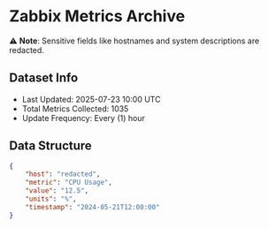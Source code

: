 # Zabbix Metrics Archive

⚠️ **Note**: Sensitive fields like hostnames and system descriptions are redacted.

## Dataset Info
- Last Updated: 2025-07-23 10:00 UTC
- Total Metrics Collected: 1035
- Update Frequency: Every (1) hour

## Data Structure
```json
{
    "host": "redacted",
    "metric": "CPU Usage",
    "value": "12.5",
    "units": "%",
    "timestamp": "2024-05-21T12:00:00"
}
```
